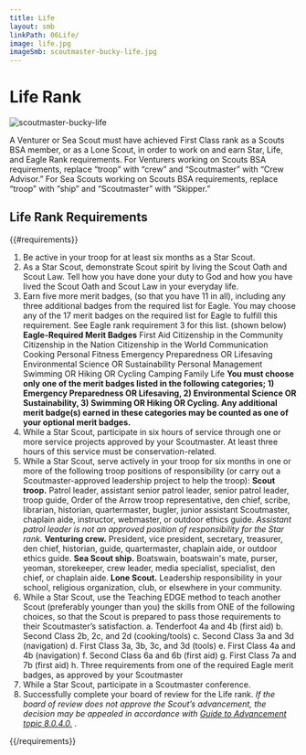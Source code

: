 ```yaml
---
title: Life
layout: smb
linkPath: 06Life/
image: life.jpg
imageSmb: scoutmaster-bucky-life.jpg
---
```


# Life Rank

<div class="D(f) Fxd(c)--s">

<div class="Ta(c) Pt(1em)--s">

![scoutmaster-bucky-life]({{imageSmb}})</div>

<div>

A Venturer or Sea Scout must have achieved First Class rank as a Scouts BSA member, or as a Lone Scout, in order to work on and earn Star, Life, and Eagle Rank requirements. For Venturers working on Scouts BSA requirements, replace “troop” with “crew” and “Scoutmaster” with “Crew Advisor.” For Sea Scouts working on Scouts BSA requirements, replace “troop” with “ship” and “Scoutmaster” with “Skipper.”

</div></div>

## Life Rank Requirements

{{#requirements}}
1. Be active in your troop for at least six months as a Star Scout.
2. As a Star Scout, demonstrate Scout spirit by living the Scout Oath and Scout Law. Tell how you have done your duty to God and how you have lived the Scout Oath and Scout Law in your everyday life.
3. Earn five more merit badges, (so that you have 11 in all), including any three additional badges from the required list for Eagle. You may choose any of the 17 merit badges on the required list for Eagle to fulfill this requirement. See Eagle rank requirement 3 for this list. (shown below)
      **Eagle-Required Merit Badges**
         First Aid
         Citizenship in the Community
         Citizenship in the Nation
         Citizenship in the World
         Communication
         Cooking
         Personal Fitness
         Emergency Preparedness OR Lifesaving
         Environmental Science OR Sustainability
         Personal Management
         Swimming OR Hiking OR Cycling
         Camping
         Family Life
      **You must choose only one of the merit badges listed in the following categories; 1) Emergency Preparedness OR Lifesaving, 2) Environmental Science OR Sustainability, 3) Swimming OR Hiking OR Cycling. Any additional merit badge(s) earned in these categories may be counted as one of your optional merit badges.**
4. While a Star Scout, participate in six hours of service through one or more service projects approved by your Scoutmaster. At least three hours of this service must be conservation-related.
5.  While a Star Scout, serve actively in your troop for six months in one or more of the following troop positions of responsibility (or carry out a Scoutmaster-approved leadership project to help the troop):
    **Scout troop.** Patrol leader, assistant senior patrol leader, senior patrol leader, troop guide, Order of the Arrow troop representative, den chief, scribe, librarian, historian, quartermaster, bugler, junior assistant Scoutmaster, chaplain aide, instructor, webmaster, or outdoor ethics guide. *Assistant patrol leader is not an approved position of responsibility for the Star rank.*
    **Venturing crew.** President, vice president, secretary, treasurer, den chief, historian, guide, quartermaster, chaplain aide, or outdoor ethics guide.
    **Sea Scout ship.** Boatswain, boatswain's mate, purser, yeoman, storekeeper, crew leader, media specialist, specialist, den chief, or chaplain aide.
    **Lone Scout.** Leadership responsibility in your school, religious organization, club, or elsewhere in your community.
6. While a Star Scout, use the Teaching EDGE method to teach another Scout (preferably younger than you) the skills from ONE of the following choices, so that the Scout is prepared to pass those requirements to their Scoutmaster’s satisfaction.
    a. Tenderfoot 4a and 4b (first aid)
    b. Second Class 2b, 2c, and 2d (cooking/tools)
    c. Second Class 3a and 3d (navigation)
    d. First Class 3a, 3b, 3c, and 3d (tools)
    e. First Class 4a and 4b (navigation)
    f. Second Class 6a and 6b (first aid)
    g. First Class 7a and 7b (first aid)
    h. Three requirements from one of the required Eagle merit badges, as approved by your Scoutmaster
7. While a Star Scout, participate in a Scoutmaster conference.
8. Successfully complete your board of review for the Life rank. *If the board of review does not approve the Scout’s advancement, the decision may be appealed in accordance with [Guide to Advancement topic 8.0.4.0.](https://www.scouting.org/resources/guide-to-advancement/boards-of-review/#8040) .*

{{/requirements}}
